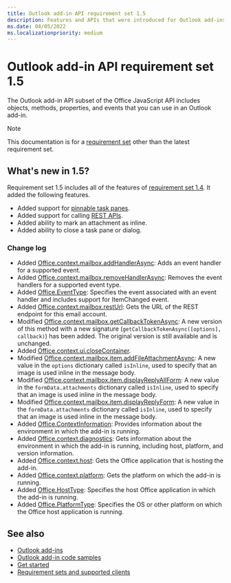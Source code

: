 ```yaml
---
title: Outlook add-in API requirement set 1.5
description: Features and APIs that were introduced for Outlook add-ins and the Office JavaScript APIs as part of Mailbox API 1.5.
ms.date: 04/05/2022
ms.localizationpriority: medium
---
```


# Outlook add-in API requirement set 1.5

The Outlook add-in API subset of the Office JavaScript API includes objects, methods, properties, and events that you can use in an Outlook add-in.

> [!NOTE]
> This documentation is for a [requirement set](../outlook-api-requirement-sets.md) other than the latest requirement set.

## What's new in 1.5?

Requirement set 1.5 includes all of the features of [requirement set 1.4](../requirement-set-1.4/outlook-requirement-set-1.4.md). It added the following features.

- Added support for [pinnable task panes](/office/dev/add-ins/outlook/pinnable-taskpane).
- Added support for calling [REST APIs](/office/dev/add-ins/outlook/use-rest-api).
- Added ability to mark an attachment as inline.
- Added ability to close a task pane or dialog.

### Change log

- Added [Office.context.mailbox.addHandlerAsync](office.context.mailbox.md#methods): Adds an event handler for a supported event.
- Added [Office.context.mailbox.removeHandlerAsync](office.context.mailbox.md#methods): Removes the event handlers for a supported event type.
- Added [Office.EventType](office.md#eventtype-string): Specifies the event associated with an event handler and includes support for ItemChanged event.
- Added [Office.context.mailbox.restUrl](office.context.mailbox.md#properties): Gets the URL of the REST endpoint for this email account.
- Modified [Office.context.mailbox.getCallbackTokenAsync](office.context.mailbox.md#methods): A new version of this method with a new signature (`getCallbackTokenAsync([options], callback)`) has been added. The original version is still available and is unchanged.
- Added [Office.context.ui.closeContainer](/javascript/api/office/office.ui?view=outlook-js-1.5&preserve-view=true#office-office-ui-closecontainer-member(1)).
- Modified [Office.context.mailbox.item.addFileAttachmentAsync](office.context.mailbox.item.md#methods): A new value in the `options` dictionary called `isInline`, used to specify that an image is used inline in the message body.
- Modified [Office.context.mailbox.item.displayReplyAllForm](office.context.mailbox.item.md#methods): A new value in the `formData.attachments` dictionary called `isInline`, used to specify that an image is used inline in the message body.
- Modified [Office.context.mailbox.item.displayReplyForm](office.context.mailbox.item.md#methods): A new value in the `formData.attachments` dictionary called `isInline`, used to specify that an image is used inline in the message body.
- Added [Office.ContextInformation](/javascript/api/office/office.contextinformation?view=outlook-js-1.5&preserve-view=true): Provides information about the environment in which the add-in is running.
- Added [Office.context.diagnostics](office.context.md#diagnostics-contextinformation): Gets information about the environment in which the add-in is running, including host, platform, and version information.
- Added [Office.context.host](office.context.md#host-hosttype): Gets the Office application that is hosting the add-in.
- Added [Office.context.platform](office.context.md#platform-platformtype): Gets the platform on which the add-in is running.
- Added [Office.HostType](office.md#hosttype-string): Specifies the host Office application in which the add-in is running.
- Added [Office.PlatformType](office.md#platformtype-string): Specifies the OS or other platform on which the Office host application is running.

## See also

- [Outlook add-ins](/office/dev/add-ins/outlook/outlook-add-ins-overview)
- [Outlook add-in code samples](https://developer.microsoft.com/outlook/gallery/?filterBy=Outlook,Samples,Add-ins)
- [Get started](/office/dev/add-ins/quickstarts/outlook-quickstart)
- [Requirement sets and supported clients](../outlook-api-requirement-sets.md)
